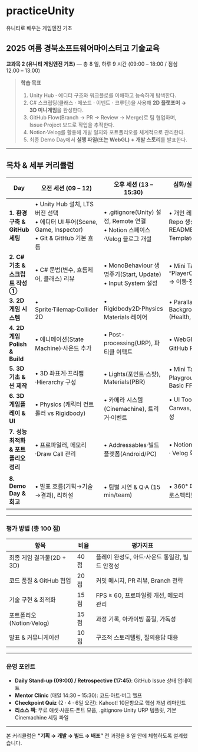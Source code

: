 # practiceUnity
유니티로 배우는 게임엔진 기초

## 2025 여름 경북소프트웨어마이스터고 기술교육

**교과목 2 (유니티 게임엔진 기초)** ― 총 8 일, 하루 9 시간 (09:00 – 18:00 / 점심 12:00 – 13:00)

> **학습 목표**
>
> 1. Unity Hub ‧ 에디터 구조와 워크플로를 이해하고 능숙하게 탐색한다.
> 2. C# 스크립팅(클래스 · 메쏘드 · 이벤트 · 코루틴)을 사용해 **2D 플랫포머 → 3D 미니게임**을 완성한다.
> 3. GitHub Flow(Branch → PR → Review → Merge)로 팀 협업하며, Issue·Project 보드로 작업을 추적한다.
> 4. Notion·Velog를 활용해 개발 일지와 포트폴리오를 체계적으로 관리한다.
> 5. 최종 Demo Day에서 **실행 파일(또는 WebGL) + 개발 스토리**를 발표한다.

---

## 목차 & 세부 커리큘럼

| Day                         | 오전 세션 (09 – 12)                                                                          | 오후 세션 (13 – 15:30)                                              | 심화/실습 (15:30 – 18)                                    | 일일 산출물 · 점검                                     |
| --------------------------- | ---------------------------------------------------------------------------------------- | --------------------------------------------------------------- | ----------------------------------------------------- | ----------------------------------------------- |
| **1. 환경 구축 & GitHub 세팅**    | • Unity Hub 설치, LTS 버전 선택<br>• 에디터 UI 투어(Scene, Game, Inspector)<br>• Git & GitHub 기본 흐름 | • .gitignore(Unity) 설정, Remote 연결<br>• Notion 스페이스·Velog 블로그 개설 | • 개인 레포 + Org 팀 Repo 생성, README/Issue Template 작성     | ✔ Repo·Project 보드 생성<br>✔ Unity Sample Scene 커밋 |
| **2. C# 기초 & 스크립트 작성 ①**    | • C# 문법(변수, 흐름제어, 클래스) 리뷰                                                                | • MonoBehaviour 생명주기(Start, Update)<br>• Input System 설정        | • Mini Task: “PlayerController.cs” → 이동·점프 구현         | ✔ 캐릭터 이동 기능 PR + 코드리뷰                           |
| **3. 2D 게임 시스템**            | • Sprite·Tilemap·Collider 2D                                                             | • Rigidbody2D·Physics Materials·레이어                             | • Parallax Background, UI (Health, Score)             | ✔ 2D Level 1 완성 & Prefab 정리                     |
| **4. 2D 게임 Polish & Build** | • 애니메이션(State Machine)·사운드 추가                                                            | • Post-processing(URP), 파티클 이펙트                                 | • WebGL 빌드 → GitHub Pages 배포                          | ✔ 2D WebGL 링크<br>✔ Velog Devlog 1편              |
| **5. 3D 기초 & 씬 제작**         | • 3D 좌표계·프리팹·Hierarchy 구성                                                                | • Lights(포인트·스팟), Materials(PBR)                                | • Mini Task: “3D Playground” 씬 + Basic FPS Controller | ✔ 3D 씬 스크린샷 PR                                  |
| **6. 3D 게임플레이 & UI**        | • Physics (캐릭터 컨트롤러 vs Rigidbody)                                                        | • 카메라 시스템(Cinemachine), 트리거·이벤트                                 | • UI Toolkit / Canvas, 게임 루프 완성                       | ✔ 3D 미션 2개 클리어 가능                               |
| **7. 성능 최적화 & 포트폴리오 정리**    | • 프로파일러, 메모리·Draw Call 관리                                                                | • Addressables·빌드 플랫폼(Android/PC)                               | • Notion Case Study · Velog 회고 작성                     | ✔ 빌드 사이즈 < 100 MB<br>✔ 포트폴리오 초안                 |
| **8. Demo Day & 회고**        | • 발표 흐름(기획→기술→결과), 리허설                                                                   | • 팀별 시연 & Q·A (15 min/team)                                     | • 360° 피드백 · 레트로스펙티브                                  | ✔ 최종 Tag v1.0<br>✔ 수료증 & 포트폴리오 완료               |

---

### 평가 방법 (총 100 점)

| 항목                  | 비율   | 평가지표                        |
| ------------------- | ---- | --------------------------- |
| 최종 게임 결과물(2D + 3D)  | 40 점 | 플레이 완성도, 아트·사운드 통일감, 빌드 안정성 |
| 코드 품질 & GitHub 협업   | 20 점 | 커밋 메시지, PR 리뷰, Branch 전략    |
| 기술 구현 & 최적화         | 15 점 | FPS ≥ 60, 프로파일링 개선, 메모리 관리  |
| 포트폴리오(Notion·Velog) | 15 점 | 과정 기록, 아카이빙 품질, 가독성         |
| 발표 & 커뮤니케이션         | 10 점 | 구조적 스토리텔링, 질의응답 대응          |

---

### 운영 포인트

* **Daily Stand-up (09:00) / Retrospective (17:45)**: GitHub Issue 상태 업데이트
* **Mentor Clinic** (매일 14:30 – 15:30): 코드·아트·버그 헬프
* **Checkpoint Quiz** (2 · 4 · 6일 오전): Kahoot! 10문항으로 핵심 개념 리마인드
* **리소스 팩**: 무료 애셋·사운드·폰트 모음, .gitignore·Unity URP 템플릿, 기본 Cinemachine 세팅 파일

---

본 커리큘럼은 **“기획 → 개발 → 빌드 → 배포”** 전 과정을 8 일 안에 체험하도록 설계했습니다.
